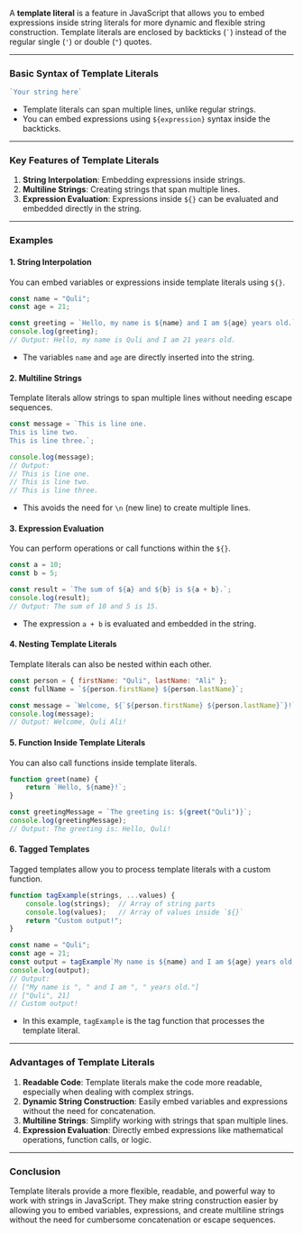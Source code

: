 
A **template literal** is a feature in JavaScript that allows you to embed expressions inside string literals for more dynamic and flexible string construction. Template literals are enclosed by backticks (`` ` ``) instead of the regular single (`'`) or double (`"`) quotes.

---

### **Basic Syntax of Template Literals**

```javascript
`Your string here`
```

- Template literals can span multiple lines, unlike regular strings.
- You can embed expressions using `${expression}` syntax inside the backticks.

---

### **Key Features of Template Literals**

1. **String Interpolation**: Embedding expressions inside strings.
2. **Multiline Strings**: Creating strings that span multiple lines.
3. **Expression Evaluation**: Expressions inside `${}` can be evaluated and embedded directly in the string.

---

### **Examples**

#### **1. String Interpolation**

You can embed variables or expressions inside template literals using `${}`.

```javascript
const name = "Quli";
const age = 21;

const greeting = `Hello, my name is ${name} and I am ${age} years old.`;
console.log(greeting);
// Output: Hello, my name is Quli and I am 21 years old.
```

- The variables `name` and `age` are directly inserted into the string.

#### **2. Multiline Strings**

Template literals allow strings to span multiple lines without needing escape sequences.

```javascript
const message = `This is line one.
This is line two.
This is line three.`;

console.log(message);
// Output:
// This is line one.
// This is line two.
// This is line three.
```

- This avoids the need for `\n` (new line) to create multiple lines.

#### **3. Expression Evaluation**

You can perform operations or call functions within the `${}`.

```javascript
const a = 10;
const b = 5;

const result = `The sum of ${a} and ${b} is ${a + b}.`;
console.log(result);
// Output: The sum of 10 and 5 is 15.
```

- The expression `a + b` is evaluated and embedded in the string.

#### **4. Nesting Template Literals**

Template literals can also be nested within each other.

```javascript
const person = { firstName: "Quli", lastName: "Ali" };
const fullName = `${person.firstName} ${person.lastName}`;

const message = `Welcome, ${`${person.firstName} ${person.lastName}`}!`;
console.log(message);
// Output: Welcome, Quli Ali!
```

#### **5. Function Inside Template Literals**

You can also call functions inside template literals.

```javascript
function greet(name) {
    return `Hello, ${name}!`;
}

const greetingMessage = `The greeting is: ${greet("Quli")}`;
console.log(greetingMessage);
// Output: The greeting is: Hello, Quli!
```

#### **6. Tagged Templates**

Tagged templates allow you to process template literals with a custom function.

```javascript
function tagExample(strings, ...values) {
    console.log(strings);  // Array of string parts
    console.log(values);   // Array of values inside `${}`
    return "Custom output!";
}

const name = "Quli";
const age = 21;
const output = tagExample`My name is ${name} and I am ${age} years old.`;
console.log(output);
// Output:
// ["My name is ", " and I am ", " years old."]
// ["Quli", 21]
// Custom output!
```

- In this example, `tagExample` is the tag function that processes the template literal.

---

### **Advantages of Template Literals**

1. **Readable Code**: Template literals make the code more readable, especially when dealing with complex strings.
2. **Dynamic String Construction**: Easily embed variables and expressions without the need for concatenation.
3. **Multiline Strings**: Simplify working with strings that span multiple lines.
4. **Expression Evaluation**: Directly embed expressions like mathematical operations, function calls, or logic.

---

### **Conclusion**

Template literals provide a more flexible, readable, and powerful way to work with strings in JavaScript. They make string construction easier by allowing you to embed variables, expressions, and create multiline strings without the need for cumbersome concatenation or escape sequences.
